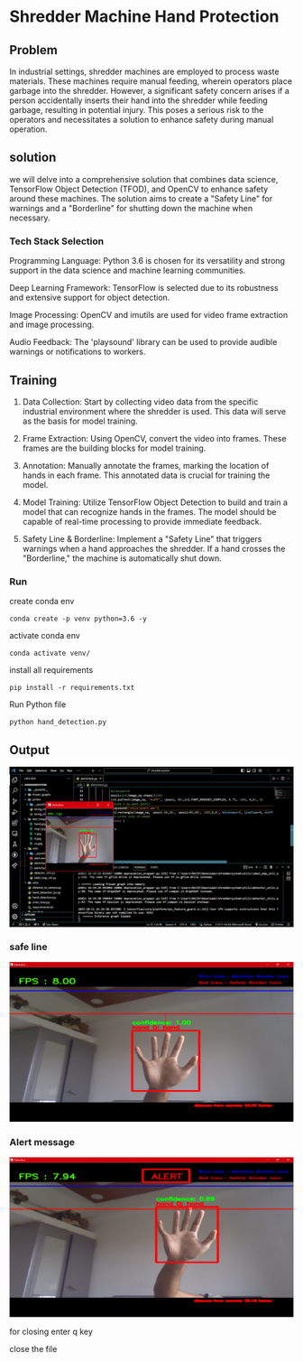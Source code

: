 # Shredder Machine Hand Protection
##  Problem
In industrial settings, shredder machines are employed to process waste materials. These machines require manual feeding, wherein operators place garbage into the shredder. However, a significant safety concern arises if a person accidentally inserts their hand into the shredder while feeding garbage, resulting in potential injury. This poses a serious risk to the operators and necessitates a solution to enhance safety during manual operation.

## solution
we will delve into a comprehensive solution that combines data science, TensorFlow Object Detection (TFOD), and OpenCV to enhance safety around these machines. The solution aims to create a "Safety Line" for warnings and a "Borderline" for shutting down the machine when necessary.

### Tech Stack Selection

Programming Language: Python 3.6 is chosen for its versatility and strong support in the data science and machine learning communities.

Deep Learning Framework: TensorFlow is selected due to its robustness and extensive support for object detection.

Image Processing: OpenCV and imutils are used for video frame extraction and image processing.

Audio Feedback: The 'playsound' library can be used to provide audible warnings or notifications to workers.

## Training
1. Data Collection: Start by collecting video data from the specific industrial environment where the shredder is used. This data will serve as the basis for model training.

2. Frame Extraction: Using OpenCV, convert the video into frames. These frames are the building blocks for model training.

3. Annotation: Manually annotate the frames, marking the location of hands in each frame. This annotated data is crucial for training the model.

4. Model Training: Utilize TensorFlow Object Detection to build and train a model that can recognize hands in the frames. The model should be capable of real-time processing to provide immediate feedback.

5. Safety Line & Borderline: Implement a "Safety Line" that triggers warnings when a hand approaches the shredder. If a hand crosses the "Borderline," the machine is automatically shut down.

### Run 
create conda env
```base
conda create -p venv python=3.6 -y
```
activate conda env
```base
conda activate venv/
```

install all requirements
```base
pip install -r requirements.txt
```

Run Python file
```base
python hand_detection.py
```



## Output
![](https://raw.githubusercontent.com/NeHa77A/Shredder-Machine-Hand-Protection/main/output/Screenshot%201.png)

### safe line
![](https://raw.githubusercontent.com/NeHa77A/Shredder-Machine-Hand-Protection/main/output/Screenshot%202.png)

### Alert message
![](https://raw.githubusercontent.com/NeHa77A/Shredder-Machine-Hand-Protection/main/output/Screenshot%203.png)


for closing enter q key

close the file
